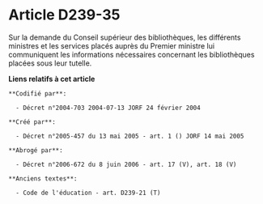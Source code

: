 # Article D239-35

Sur la demande du Conseil supérieur des bibliothèques, les différents ministres et les services placés auprès du Premier
ministre lui communiquent les informations nécessaires concernant les bibliothèques placées sous leur tutelle.

**Liens relatifs à cet article**

	**Codifié par**:

	  - Décret n°2004-703 2004-07-13 JORF 24 février 2004

	**Créé par**:

	  - Décret n°2005-457 du 13 mai 2005 - art. 1 () JORF 14 mai 2005

	**Abrogé par**:

	  - Décret n°2006-672 du 8 juin 2006 - art. 17 (V), art. 18 (V)

	**Anciens textes**:

	  - Code de l'éducation - art. D239-21 (T)
